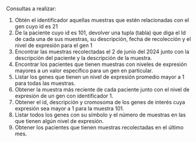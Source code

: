 Consultas a realizar:
1.  Obtén el identificador aquellas muestras que estén relacionadas con el gen cuyo id es 21
2.  De la paciente cuyo id es 101, devolver una tupla (tabla) que diga el Id de cada una de sus muestras, su descripción, fecha de recolección y el nivel de expresión para el gen 1
3.  Encontrar las muestras recolectadas el 2 de junio del 2024 junto con la descripción del paciente y la descripción de la muestra.
4.  Encontrar los pacientes que tienen muestras con niveles de expresión mayores a un valor específico para un gen en particular.
5.   Listar los genes que tienen un nivel de expresión promedio mayor a 1 para todas las muestras.
6.   Obtener la muestra más reciente de cada paciente junto con el nivel de expresión de un gen con identificador 1.
7.   Obtener el id, descripción y cromosoma de los genes de interés cuya expresión sea mayor a 1 para la muestra 101.
8.   Listar todos los genes con su símbolo y el número de muestras en las que tienen algún nivel de expresión.
9.   Obtener los pacientes que tienen muestras recolectadas en el último mes.
